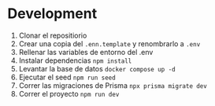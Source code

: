# Development
1. Clonar el repositiorio
2. Crear una copia del ```.enn.template``` y renombrarlo a ```.env```
3. Rellenar las variables de entorno del .env
4. Instalar dependencias ```npm install```
5. Levantar la base de datos ```docker compose up -d```
6. Ejecutar el seed ```npm run seed```
7. Correr las migraciones de Prisma ```npx prisma migrate dev```
8. Correr el proyecto ```npm run dev```
